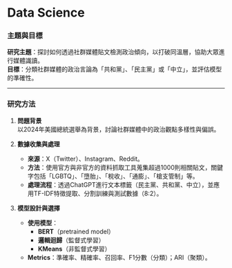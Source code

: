 # Data Science


### 主題與目標
**研究主題**：探討如何透過社群媒體貼文檢測政治傾向，以打破同溫層，協助大眾進行媒體識讀。  
**目標**：分類社群媒體的政治言論為「共和黨」、「民主黨」或「中立」，並評估模型的準確性。

---

### 研究方法

1. **問題背景**  
   以2024年美國總統選舉為背景，討論社群媒體中的政治觀點多樣性與偏誤。

2. **數據收集與處理**  
   - **來源**：X（Twitter）、Instagram、Reddit。
   - **方法**：使用官方與非官方的資料抓取工具蒐集超過1000則相關貼文，關鍵字包括「LGBTQ」、「墮胎」、「稅收」、「通膨」、「槍支管制」等。
   - **處理流程**：透過ChatGPT進行文本標籤（民主黨、共和黨、中立），並應用TF-IDF特徵提取、分割訓練與測試數據（8:2）。

3. **模型設計與選擇**  
   - **使用模型**：  
     - **BERT**（pretrained model）  
     - **邏輯迴歸**（監督式學習）  
     - **KMeans**（非監督式學習）  
   - **Metrics**：準確率、精確率、召回率、F1分數（分類）；ARI（聚類）。
